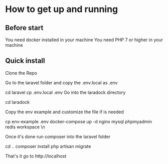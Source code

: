 # How to get up and running

## Before start

You need docker installed in your machine
You need PHP 7 or higher in your machine

## Quick install

Clone the Repo

Go to the laravel folder and copy the .env.local as .env

cd laravel
cp .env.local .env
Go into the laradock directory

cd laradock

Copy the env example and customize the file if is needed

cp env-example .env
docker-compose up -d nginx mysql phpmyadmin redis workspace \n

Once it's done run composer into the laravel folder

cd ..
composer install
php artisan migrate

That's it go to http://localhost

